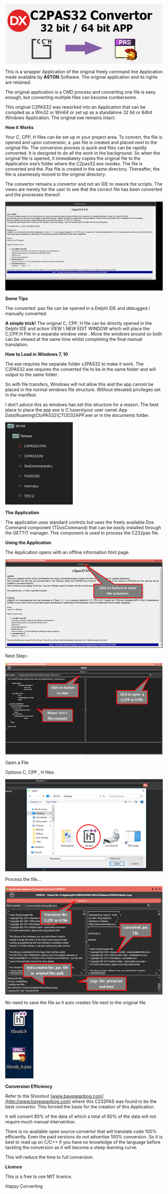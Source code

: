 ![](media/da02cee51cd49b946008c076e56e1fea.png)

This is a wrapper Application of the original freely command line Application
made available by **ASTON** Software. The original application and its rights
are retained.

The original application is a CMD process and converting one file is easy
enough, but converting multiple files can become cumbersome.

This original C2PAS32 was reworked into an Application that can be compiled as a
Win32 or Win64 or set up as a standalone 32 bit or 64bit Windows Application.
The original exe remains intact.

**How it Works**

Your C, CPP, H files can be set up in your project area. To convert, the file is
opened and upon conversion, a .pas file is created and placed next to the
original file. The conversion process is quick and files can be rapidly
converted. It is designed to do all the work in the background. So when the
original file is opened, it immediately copies the original file to the
Application exe’s folder where the C2pas32.exe resides. The file is converted
and the. Pas file is created in the same directory. Thereafter, the file is
seamlessly moved to the original directory.

The convertor remains a convertor and not an IDE to rework the scripts. The
views are merely for the user to see that the correct file has been converted
and the processes thereof.

![](media/4eb866e4d2967dfdea5a3e66d5410d7e.gif)

**Some Tips**

The converted .pas file can be opened in a Delphi IDE and debugged / manually
converted.

**A simple trick!** The original C, CPP, H file can be directly opened in the
Delphi IDE and action VIEW \\ NEW EDIT WINDOW which will place the C,CPP,H File
in a separate window view . Move the windows around so both can be viewed at the
same time whilst completing the final manual translation.

**How to Load in Windows 7, 10**

The exe requires the separate folder c2PAS32 to make it work. The C2PAS32.exe
requires the converted file to be in the same folder and will output to the same
folder.

So with file transfers, Windows will not allow this and the app cannot be placed
in the normal windows file structure. Without elevated privileges set in the
manifest.

I don’t advice this as windows has set this structure for a reason. The best
place to place the app exe is C:\\users\\your user name\\ App
Data\\Roaming\\CtoPAS32\\CTOD32APP.exe or in the documents folder.

![](media/ac567dbf030e85de2e290a4000c9a129.png)

**The Application**

The application uses standard controls but uses the freely available Dos Command
component (TDosCommand) that can be easily installed through the GETTIT manager.
This component is used to process the C232pas file.

**Using the Application**

The Application opens with an offline information html page.

![](media/c05b103268348b2870d5e5dd74ef6a3e.png)

Next Step:-

![](media/63e253113b27e823f1787144d3145702.png)

Open a File

Options C, CPP , H files.

![](media/0a4f4b53dccb0593e7c6e0b71f0fd275.png)

Process the file…

![](media/e03598b40ad0bccb229184f83473a6fc.png)

No need to save the file as it auto creates file next to the original file.

![](media/18dff87ea8c4ad874e7743f92551362a.png)

**Conversion Efficiency**

Refer to the Shootout [www.bayeseanbog.com](http://www.bayeseanbog.com) where
this C232PAS was found to be the best convertor. This formed the basis for the
creation of this Application.

It will convert 80% of the data of which a total of 60% of the data will not
require much manual intervention.

There is no available open source convertor that will translate code 100%
efficiently. Even the paid versions do not advertise 100% conversion. So it is
best to read up on C/C++ if you have no knowledge of the language before
tackling the conversion as it will become a steep learning curve.

This will reduce the time to full conversion.

**Licence**

This is a free to use MIT licence.

Happy Converting

